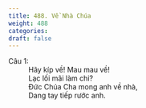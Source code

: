 ```yaml
---
title: 488. Về Nhà Chúa
weight: 488
categories: 
draft: false
---
```

<dl><dt>Câu 1:</dt><dd data-verse="1">Hãy kíp về! Mau mau về! <br/>Lạc lối mãi làm chi? <br/>Đức Chúa Cha mong anh về nhà, <br/>Dang tay tiếp rước anh. </dd></dl>